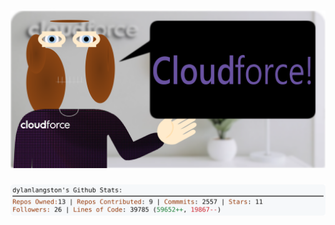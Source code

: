 <!-- 
Version 2.0.137
Built Sun Nov 03 2024 05:05:45 GMT+0000 (Coordinated Universal Time)
-->

<h1 align="center">
  <a href="https://github.com/dylanlangston/dylanlangston/tree/master/src" title="Click to View Source">
    <picture width="100%" alt="Dylan">
      <source media="(prefers-color-scheme: dark)" srcset="dylan-dark.svg?version=2.0.137">
      <img src="dylan-light.svg?version=2.0.137" alt="Dylan">
    </picture>
  </a>
</h1>

<div align="center">
  <picture width="100%" alt="Profile Info and Stats">
    <source media="(prefers-color-scheme: dark)" srcset="stats-dark.svg?version=2.0.137">
    <img src="stats-light.svg?version=2.0.137" alt="Profile Info and Stats">
  </picture>
</div>
